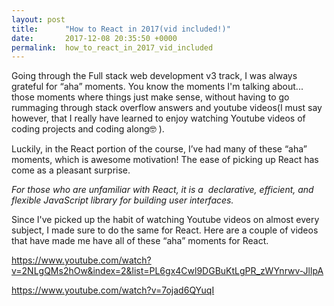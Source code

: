 ```yaml
---
layout: post
title:      "How to React in 2017(vid included!)"
date:       2017-12-08 20:35:50 +0000
permalink:  how_to_react_in_2017_vid_included
---
```



Going through the Full stack web development v3 track, I was always grateful for “aha” moments. You know the moments I'm talking about... those moments where things just make sense, without having to go rummaging through stack overflow answers and youtube videos(I must say however, that I really have learned to enjoy watching Youtube videos of coding projects and coding along🤓 ).

Luckily, in the React portion of the course, I’ve had many of these “aha” moments, which is awesome motivation! The ease of picking up React has come as a pleasant surprise.

*For those who are unfamiliar with React, it is a  declarative, efficient, and flexible JavaScript library for building user interfaces.*

Since I've picked up the habit of watching Youtube videos on almost every subject, I made sure to do the same for React.
Here are a couple of videos that have made me have all of these “aha” moments for React.

https://www.youtube.com/watch?v=2NLgQMs2hOw&index=2&list=PL6gx4Cwl9DGBuKtLgPR_zWYnrwv-JllpA

https://www.youtube.com/watch?v=7ojad6QYuqI


